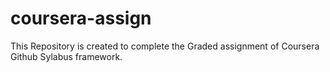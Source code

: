 # coursera-assign
This Repository is created to complete the Graded assignment of Coursera Github Sylabus framework.
